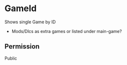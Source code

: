 # GameId
Shows single Game by ID

- Mods/Dlcs as extra games or listed under main-game?

## Permission
Public
